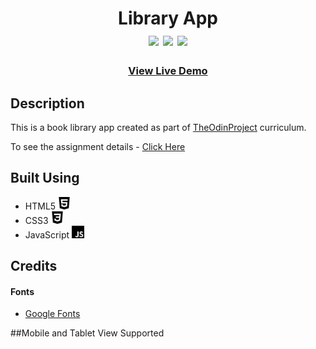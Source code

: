 <div  align=center>
	<h1>Library App
	<br>
		<img src="https://img.shields.io/static/v1?label=&message=HTML&color=E34F26&style=for-the-badge&logo=HTML5&logoColor=white&logoWidth=&labelColor=&link=">
		<img src="https://img.shields.io/static/v1?label=&message=CSS&color=1572B6&style=for-the-badge&logo=CSS3&logoColor=white&logoWidth=&labelColor=&link=">
		<img src="https://img.shields.io/static/v1?label=&message=Javascript&color=F7DF1E&style=for-the-badge&logo=Javascript&logoColor=black&logoWidth=&labelColor=&link=">
		<br>
	</h1>
	<h3><b><a href="https://shaheedhudheen.github.io/book-library/">View Live Demo</a></b></h3>
</div>


## Description

This is a book library app created as part of [TheOdinProject](https://www.theodinproject.com) curriculum.

To see the assignment details - [Click Here](https://www.theodinproject.com/lessons/node-path-javascript-library)

## Built Using

-   HTML5 <img src="https://github.com/shaheedhudheen/readme-assets/blob/main/html5.svg" width="20">
-   CSS3 <img src="https://github.com/shaheedhudheen/readme-assets/blob/main/css3.svg" width="20">
-   JavaScript <img src="https://github.com/shaheedhudheen/readme-assets/blob/main/javascript.svg" width="20">

## Credits

#### Fonts

-   [Google Fonts](https://fonts.google.com/)

##Mobile and Tablet View Supported
